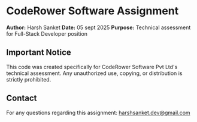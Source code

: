 # CodeRower Software Assignment
**Author:** Harsh Sanket
**Date:** 05 sept 2025
**Purpose:** Technical assessment for Full-Stack Developer position

## Important Notice
This code was created specifically for CodeRower Software Pvt Ltd's technical assessment. 
Any unauthorized use, copying, or distribution is strictly prohibited.

## Contact
For any questions regarding this assignment: harshsanket.dev@gmail.com